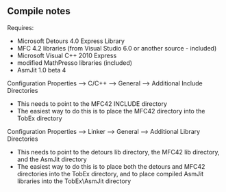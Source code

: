 ## Compile notes

Requires:
- Microsoft Detours 4.0 Express Library
- MFC 4.2 libraries (from Visual Studio 6.0 or another source - included)
- Microsoft Visual C++ 2010 Express
- modified MathPresso libraries (included)
- AsmJit 1.0 beta 4

Configuration Properties --> C/C++ --> General --> Additional Include Directories
- This needs to point to the MFC42 INCLUDE directory
- The easiest way to do this is to place the MFC42 directory into the TobEx directory

Configuration Properties --> Linker --> General --> Additional Library Directories
- This needs to point to the detours lib directory, the MFC42 lib directory, and the AsmJit directory
- The easiest way to do this is to place both the detours and MFC42 directories into the TobEx directory, and to place compiled AsmJit libraries into the TobEx\AsmJit directory
